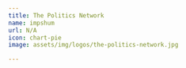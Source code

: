 ```yaml
---
title: The Politics Network
name: impshum
url: N/A
icon: chart-pie
image: assets/img/logos/the-politics-network.jpg

---
```

